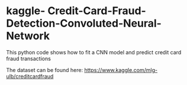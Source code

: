 # kaggle- Credit-Card-Fraud-Detection-Convoluted-Neural-Network

This python code shows how to fit a CNN model and predict credit card fraud transactions

The dataset can be found here:
https://www.kaggle.com/mlg-ulb/creditcardfraud
